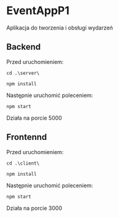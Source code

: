 # EventAppP1
Aplikacja do tworzenia i obsługi wydarzeń

## Backend
Przed uruchomieniem:
```
cd .\server\
```
```
npm install
```

Następnie uruchomić poleceniem:
```
npm start
```
Działa na porcie 5000

## Frontennd
Przed uruchomieniem:
```
cd .\client\
```
```
npm install
```

Następnie uruchomić poleceniem:
```
npm start
```
Działa na porcie 3000
